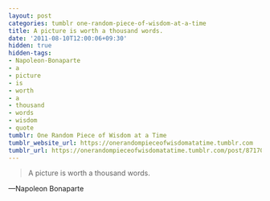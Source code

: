 ```yaml
---
layout: post
categories: tumblr one-random-piece-of-wisdom-at-a-time
title: A picture is worth a thousand words.
date: '2011-08-10T12:00:06+09:30'
hidden: true
hidden-tags:
- Napoleon-Bonaparte
- a
- picture
- is
- worth
- a
- thousand
- words
- wisdom
- quote
tumblr: One Random Piece of Wisdom at a Time
tumblr_website_url: https://onerandompieceofwisdomatatime.tumblr.com
tumblr_url: https://onerandompieceofwisdomatatime.tumblr.com/post/8717029365/a-picture-is-worth-a-thousand-words
---
```

> A picture is worth a thousand words.

—Napoleon Bonaparte&nbsp;
